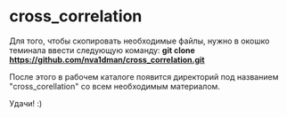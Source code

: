 # cross_correlation

Для того, чтобы скопировать необходимые файлы, нужно в окошко теминала ввести следующую команду:
**git clone https://github.com/nva1dman/cross_correlation.git**

После этого в рабочем каталоге появится директорий под названием "cross_corellation" со всем необходимым материалом.

Удачи! :)

